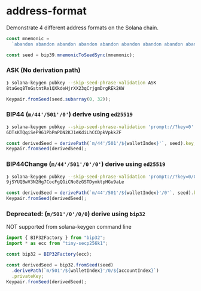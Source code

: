 # address-format

Demonstrate 4 different address formats on the Solana chain.

```ts
const mnemonic =
  `abandon abandon abandon abandon abandon abandon abandon abandon abandon abandon abandon abandon`;

const seed = bip39.mnemonicToSeedSync(mnemonic);
```

### ASK (No derivation path)

```sh
❯ solana-keygen pubkey --skip-seed-phrase-validation ASK
8taGeq8TnGstntRe1QXkdeHjrXX23qCrjgmDrgREk2KW
```

```ts
Keypair.fromSeed(seed.subarray(0, 32));
```

### BIP44 (`m/44'/501'/0'`) derive using `ed25519`

```sh
❯ solana-keygen pubkey --skip-seed-phrase-validation 'prompt://?key=0'
6DTsKTQqiSeP961PbPnPDN2KJ1eKdiLhCCDpkVpkkZF
```

```ts
const derivedSeed = derivePath(`m/44'/501'/${walletIndex}'`, seed).key;
Keypair.fromSeed(derivedSeed);
```

### BIP44Change (`m/44'/501'/0'/0'`) derive using `ed25519`

```sh
❯ solana-keygen pubkey --skip-seed-phrase-validation 'prompt://?key=0/0'
9jSYUQBwV3N2Hg7CocFgQGiCNo8zGSTDymktpHGu9aLe
```

```ts
const derivedSeed = derivePath(`m/44'/501'/${walletIndex}'/0'`, seed).key;
Keypair.fromSeed(derivedSeed);
```

### Deprecated: (`m/501'/0'/0/0`) derive using `bip32`

NOT supported from solana-keygen command line

```ts
import { BIP32Factory } from "bip32";
import * as ecc from "tiny-secp256k1";

const bip32 = BIP32Factory(ecc);

const derivedSeed = bip32.fromSeed(seed)
  .derivePath(`m/501'/${walletIndex}'/0/${accountIndex}`)
  .privateKey;
Keypair.fromSeed(derivedSeed);
```
